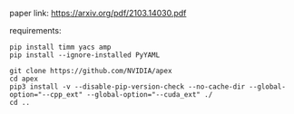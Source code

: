paper link: https://arxiv.org/pdf/2103.14030.pdf

requirements:

```
pip install timm yacs amp
pip install --ignore-installed PyYAML

git clone https://github.com/NVIDIA/apex
cd apex
pip3 install -v --disable-pip-version-check --no-cache-dir --global-option="--cpp_ext" --global-option="--cuda_ext" ./
cd ..

```

